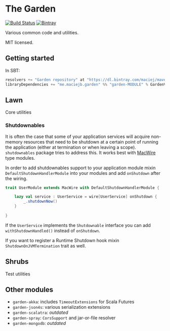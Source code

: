 The Garden
==========

[![Build Status](https://travis-ci.org/maciej/the-garden.svg)](https://travis-ci.org/maciej/the-garden)
[![Bintray](https://api.bintray.com/packages/maciej/maven/the-garden/images/download.svg) ](https://bintray.com/maciej/maven/the-garden/_latestVersion)

Various common code and utilities.

MIT licensed.

## Getting started
In SBT:

```scala
resolvers += "Garden repository" at "https://dl.bintray.com/maciej/maven/"
libraryDependencies += "me.maciejb.garden" %% "garden-MODULE" % GardenVersion
```

## Lawn
Core utilities

### Shutdownables

It is often the case that some of your application services will acquire non-memory resources that need to be
shutdown at a certain point of running the application (either at termination or when leaving a scope).
`shutdownables` package tries to address this.
It works best with [MacWire](https://github.com/adamw/macwire) type modules.

In order to add shutdownables support to your application module mixin `DefaultShutdownHandlerModule` into your
modules and add `onShutdown` after the wiring.

````scala
trait UserModule extends MacWire with DefaultShutdownHandlerModule {

    lazy val service : UserService = wire[UserService] onShutdown {
        _.shutdownNow()
    }
    
}
````

If the `UserService` implements the `Shutdownable` interface you can add `withShutdownHandled()` instead of `onShutdown`.

If you want to register a Runtime Shutdown hook mixin `ShutdownOnJVMTermination` trait as well.

## Shrubs
Test utilities

## Other modules

- `garden-akka`: includes `TimeoutExtensions` for Scala Futures
- `garden-json4s`: various serialization extensions
- `garden-scalatra`: *outdated*
- `garden-spray`: `CorsSupport` and jar-or-file resolver
- `garden-mongodb`: *outdated*
